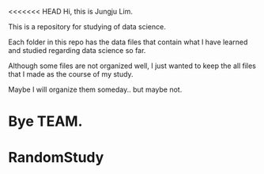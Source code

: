 <<<<<<< HEAD
Hi, this is Jungju Lim.

This is a repository for studying of data science.

Each folder in this repo has the data files that contain what I have learned and studied regarding data science so far.

Although some files are not organized well, I just wanted to keep the all files that I made as the course of my study.

Maybe I will organize them someday.. but maybe not.

Bye TEAM.
=======
# RandomStudy
